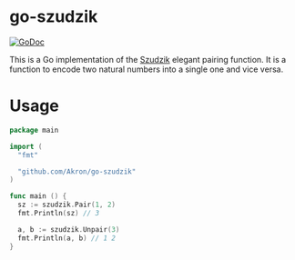 # go-szudzik

[![GoDoc](https://godoc.org/github.com/Akron/go-szudzik?status.svg)](https://godoc.org/github.com/Akron/go-szudzik)

This is a Go implementation of the [Szudzik](https://szudzik.com/ElegantPairing.pdf) elegant pairing function. It is a function to encode two natural numbers into a single one and vice versa.

# Usage

```go
package main

import (
  "fmt"

  "github.com/Akron/go-szudzik"
)

func main () {
  sz := szudzik.Pair(1, 2)
  fmt.Println(sz) // 3

  a, b := szudzik.Unpair(3)
  fmt.Println(a, b) // 1 2
}
```